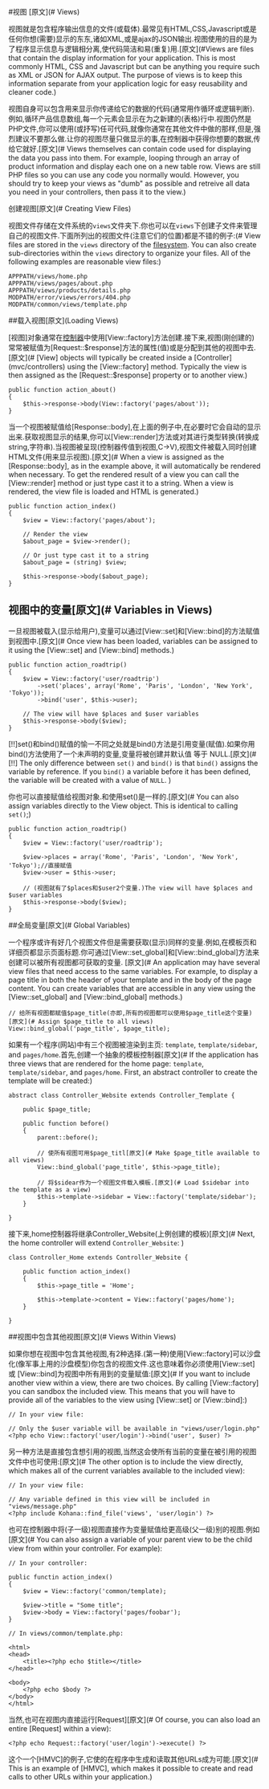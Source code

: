 #视图 [原文](# Views)

视图就是包含程序输出信息的文件(或载体).最常见有HTML,CSS,Javascript或是任何你想(需要)显示的东东,诸如XML,或是ajax的JSON输出.视图使用的目的是为了程序显示信息与逻辑相分离,使代码简洁和易(重复)用.[原文](#Views are files that contain the display information for your application. This is most commonly HTML, CSS and Javascript but can be anything you require such as XML or JSON for AJAX output. The purpose of views is to keep this information separate from your application logic for easy reusability and cleaner code.)

视图自身可以包含用来显示你传递给它的数据的代码(通常用作循环或逻辑判断).例如,循环产品信息数组,每一个元素会显示在为之新建的(表格)行中.视图仍然是PHP文件,你可以使用(或抒写)任可代码,就像你通常在其他文件中做的那样,但是,强烈建议不要那么做.让你的视图尽量只做显示的事,在控制器中获得你想要的数据,传给它就好.[原文](# Views themselves can contain code used for displaying the data you pass into them. For example, looping through an array of product information and display each one on a new table row. Views are still PHP files so you can use any code you normally would.  However, you should try to keep your views as "dumb" as possible and retreive all data you need in your controllers, then pass it to the view.)

创建视图[原文](# Creating View Files)

视图文件存储在文件系统的`views`文件夹下.你也可以在`views`下创建子文件来管理自己的视图文件.下面所列出的视图文件(注意它们的位置)都是不错的例子:(# View files are stored in the `views` directory of the [filesystem](files). You can also create sub-directories within the `views` directory to organize your files. All of the following examples are reasonable view files:)

    APPPATH/views/home.php
    APPPATH/views/pages/about.php
    APPPATH/views/products/details.php
    MODPATH/error/views/errors/404.php
    MODPATH/common/views/template.php

##载入视图[原文](Loading Views)

[视图]对象通常在[控制器](MVC模式中的C--Controller)中使用[View::factory]方法创建.接下来,视图(刚创建的)常常被赋值为[Request::$response]方法的属性(值)或是分配到其他的视图中去.[原文](# [View] objects will typically be created inside a [Controller](mvc/controllers) using the [View::factory] method. Typically the view is then assigned as the [Request::$response] property or to another view.)

    public function action_about()
    {
        $this->response->body(View::factory('pages/about'));
    }

当一个视图被赋值给[Response::body],在上面的例子中,在必要时它会自动的显示出来.获取视图显示的结果,你可以[View::render]方法或对其进行类型转换(转换成string,字符串).当视图被呈现(控制器传值到视图,C->V),视图文件被载入同时创建HTML文件(用来显示视图).[原文](# When a view is assigned as the [Response::body], as in the example above, it will automatically be rendered when necessary. To get the rendered result of a view you can call the [View::render] method or just type cast it to a string. When a view is rendered, the view file is loaded and HTML is generated.)

    public function action_index()
    {
        $view = View::factory('pages/about');

        // Render the view
        $about_page = $view->render();

        // Or just type cast it to a string
        $about_page = (string) $view;

        $this->response->body($about_page);
    }

## 视图中的变量[原文](# Variables in Views)

一旦视图被载入(显示给用户),变量可以通过[View::set]和[View::bind]的方法赋值到视图中.[原文](# Once view has been loaded, variables can be assigned to it using the [View::set] and [View::bind] methods.)

    public function action_roadtrip()
    {
        $view = View::factory('user/roadtrip')
            ->set('places', array('Rome', 'Paris', 'London', 'New York', 'Tokyo'));
            ->bind('user', $this->user);

        // The view will have $places and $user variables
        $this->response->body($view);
    }
[!!]set()和bind()赋值的愉一不同之处就是bind()方法是引用变量(赋值).如果你用bind()方法使用了一个未声明的变量,变量将被创建并默认值 等于 NULL.[原文](#[!!] The only difference between `set()` and `bind()` is that `bind()` assigns the variable by reference. If you `bind()` a variable before it has been defined, the variable will be created with a value of `NULL`.  )

你也可以直接赋值给视图对象.和使用set()是一样的.[原文](# You can also assign variables directly to the View object.  This is identical to calling `set()`;)

	public function action_roadtrip()
	{
		$view = View::factory('user/roadtrip');
            
		$view->places = array('Rome', 'Paris', 'London', 'New York', 'Tokyo');//直接赋值
        $view->user = $this->user;

        // (视图就有了$places和$user2个变量.)The view will have $places and $user variables
        $this->response->body($view);
	}

##全局变量[原文](# Global Variables)

一个程序或许有好几个视图文件但是需要获取(显示)同样的变量.例如,在模板页和详细页都显示页面标题.你可通过[View::set_global]和[View::bind_global]方法来创建可以被所有视图都可获取的变量. [原文](# An application may have several view files that need access to the same variables. For example, to display a page title in both the header of your template and in the body of the page content. You can create variables that are accessible in any view using the [View::set_global] and [View::bind_global] methods.)

    // 给所有视图都赋值$page_title(亦即,所有的视图都可以使用$page_title这个变量)[原文](# Assign $page_title to all views)
    View::bind_global('page_title', $page_title);

如果有一个程序(网站)中有三个视图被渲染到主页: `template`, `template/sidebar`, and `pages/home`.首先,创建一个抽象的模板控制器[原文](# If the application has three views that are rendered for the home page: `template`, `template/sidebar`, and `pages/home`. First, an abstract controller to create the template will be created:)

    abstract class Controller_Website extends Controller_Template {

        public $page_title;

        public function before()
        {
            parent::before();

            // 使所有视图可用$page_titl[原文](# Make $page_title available to all views)
            View::bind_global('page_title', $this->page_title);

            // 将$sidear作为一个视图文件载入模板.[原文](# Load $sidebar into the template as a view)
            $this->template->sidebar = View::factory('template/sidebar');
        }

    }

接下来,home控制器将继承Controller_Website(上例创建的模板)[原文](# Next, the home controller will extend `Controller_Website`: )

    class Controller_Home extends Controller_Website {

        public function action_index()
        {
            $this->page_title = 'Home';

            $this->template->content = View::factory('pages/home');
        }

    }

##视图中包含其他视图[原文](# Views Within Views)

如果你想在视图中包含其他视图,有2种选择.(第一种)使用[View::factory]可以沙盘化(像军事上用的沙盘模型)你包含的视图文件.这也意味着你必须使用[View::set]或 [View::bind]为视图中所有用到的变量赋值:[原文](# If you want to include another view within a view, there are two choices. By calling [View::factory] you can sandbox the included view. This means that you will have to provide all of the variables to the view using [View::set] or [View::bind]:)
	
	// In your view file:
	
    // Only the $user variable will be available in "views/user/login.php"
    <?php echo View::factory('user/login')->bind('user', $user) ?>
另一种方法是直接包含想引用的视图,当然这会使所有当前的变量在被引用的视图文件中也可使用:[原文](# The other option is to include the view directly, which makes all of the current variables available to the included view):

	// In your view file:
	
    // Any variable defined in this view will be included in "views/message.php"
    <?php include Kohana::find_file('views', 'user/login') ?>

也可在控制器中将(子一级)视图直接作为变量赋值给更高级(父一级)别的视图.例如[原文](# You can also assign a variable of your parent view to be the child view from within your controller.  For example):

	// In your controller:

	public functin action_index()
	{
		$view = View::factory('common/template);
		
		$view->title = "Some title";
		$view->body = View::factory('pages/foobar');
	}
	
	// In views/common/template.php:
	
	<html>
	<head>
		<title><?php echo $title></title>
	</head>
	
	<body>
		<?php echo $body ?>
	</body>
	</html>

当然,也可在视图内直接运行[Request][原文](# Of course, you can also load an entire [Request] within a view):

    <?php echo Request::factory('user/login')->execute() ?>

这个一个[HMVC]的例子,它使的在程序中生成和读取其他URLs成为可能.[原文](# This is an example of \[HMVC], which makes it possible to create and read calls to other URLs within your application.)